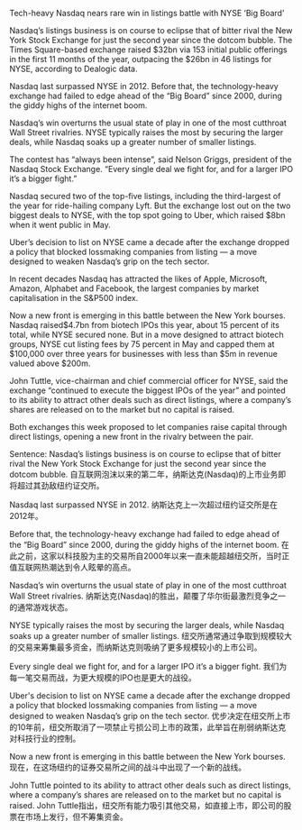 Tech-heavy Nasdaq nears rare win in listings battle with NYSE ‘Big Board’

Nasdaq’s listings business is on course to eclipse that of bitter rival the New York Stock Exchange for just the second year since the dotcom bubble.  The Times Square-based exchange raised $32bn via 153 initial public offerings in the first 11 months of the year, outpacing the $26bn in 46 listings for NYSE, according to Dealogic data.

Nasdaq last surpassed NYSE in 2012. Before that, the technology-heavy exchange had failed to edge ahead of the “Big Board” since 2000, during the giddy highs of the internet boom.

Nasdaq’s win overturns the usual state of play in one of the most cutthroat Wall Street rivalries. NYSE typically raises the most by securing the larger deals, while Nasdaq soaks up a greater number of smaller listings.

The contest has “always been intense”, said Nelson Griggs, president of the Nasdaq Stock Exchange. “Every single deal we fight for, and for a larger IPO it’s a bigger fight.”

Nasdaq secured two of the top-five listings, including the third-largest of the year for ride-hailing company Lyft. But the exchange lost out on the two biggest deals to NYSE, with the top spot going to Uber, which raised $8bn when it went public in May.

Uber’s decision to list on NYSE came a decade after the exchange dropped a policy that blocked lossmaking companies from listing — a move designed to weaken Nasdaq’s grip on the tech sector.

In recent decades Nasdaq has attracted the likes of Apple, Microsoft, Amazon, Alphabet and Facebook, the largest companies by market capitalisation in the S&P500 index.

Now a new front is emerging in this battle between the New York bourses. Nasdaq raised$4.7bn from biotech IPOs this year, about 15 percent of its total, while NYSE secured none. But in a move designed to attract biotech groups, NYSE cut listing fees by 75 percent in May and capped them at $100,000 over three years for businesses with less than $5m in revenue valued above $200m.

John Tuttle, vice-chairman and chief commercial officer for NYSE, said the exchange “continued to execute the biggest IPOs of the year” and pointed to its ability to attract other deals such as direct listings, where a company’s shares are released on to the market but no capital is raised.

Both exchanges this week proposed to let companies raise capital through direct listings, opening a new front in the rivalry between the pair.

Sentence:
Nasdaq’s listings business is on course to eclipse that of bitter rival the New York Stock Exchange for just the second year since the dotcom bubble.
自互联网泡沫以来的第二年，纳斯达克(Nasdaq)的上市业务即将超过其劲敌纽约证交所。

Nasdaq last surpassed NYSE in 2012.
纳斯达克上一次超过纽约证交所是在2012年。

Before that, the technology-heavy exchange had failed to edge ahead of the “Big Board” since 2000, during the giddy highs of the internet boom.
在此之前，这家以科技股为主的交易所自2000年以来一直未能超越纽交所，当时正值互联网热潮达到令人眩晕的高点。

Nasdaq’s win overturns the usual state of play in one of the most cutthroat Wall Street rivalries.
纳斯达克(Nasdaq)的胜出，颠覆了华尔街最激烈竞争之一的通常游戏状态。

NYSE typically raises the most by securing the larger deals, while Nasdaq soaks up a greater number of smaller listings.
纽交所通常通过争取到规模较大的交易来筹集最多资金，而纳斯达克则吸纳了更多规模较小的上市公司。

Every single deal we fight for, and for a larger IPO it’s a bigger fight.
我们为每一笔交易而战，为更大规模的IPO也是更大的战役。

Uber's decision to list on NYSE came a decade after the exchange dropped a policy that blocked lossmaking companies from listing — a move designed to weaken Nasdaq’s grip on the tech sector.
优步决定在纽交所上市的10年前，纽交所取消了一项禁止亏损公司上市的政策，此举旨在削弱纳斯达克对科技行业的控制。

Now a new front is emerging in this battle between the New York bourses.
现在，在这场纽约的证券交易所之间的战斗中出现了一个新的战线。

John Tuttle pointed to its ability to attract other deals such as direct listings, where a company’s shares are released on to the market but no capital is raised.
John Tuttle指出，纽交所有能力吸引其他交易，如直接上市，即公司的股票在市场上发行，但不筹集资金。